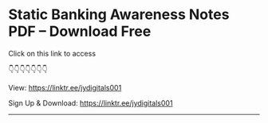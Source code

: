 # Static Banking Awareness Notes PDF – Download Free

Click on this link to access

👇👇👇👇👇👇👇

View: https://linktr.ee/jydigitals001

Sign Up & Download: https://linktr.ee/jydigitals001

----------------
